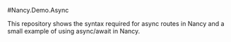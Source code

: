 #Nancy.Demo.Async

This repository shows the syntax required for async routes in Nancy and a small example of using async/await in Nancy.

